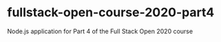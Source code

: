 # fullstack-open-course-2020-part4
Node.js application for Part 4 of the Full Stack Open 2020 course
